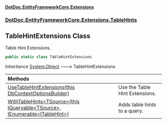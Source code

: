 #### [DotDoc\.EntityFrameworkCore\.Extensions](Home 'Home')
### [DotDoc\.EntityFrameworkCore\.Extensions\.TableHints](DotDoc.EntityFrameworkCore.Extensions.TableHints 'DotDoc\.EntityFrameworkCore\.Extensions\.TableHints')

## TableHintExtensions Class

Table Hint Extensions\.

```csharp
public static class TableHintExtensions
```

Inheritance [System\.Object](https://learn.microsoft.com/en-us/dotnet/api/system.object 'System\.Object') &#129106; TableHintExtensions

| Methods | |
| :--- | :--- |
| [UseTableHintExtensions\(this DbContextOptionsBuilder\)](TableHintExtensions.UseTableHintExtensions.9WHAQZ2G0A2D4SOMTY90T0IQ6 'DotDoc\.EntityFrameworkCore\.Extensions\.TableHints\.TableHintExtensions\.UseTableHintExtensions\(this Microsoft\.EntityFrameworkCore\.DbContextOptionsBuilder\)') | Use the Table Hint Extensions\. |
| [WithTableHints&lt;TSource&gt;\(this IQueryable&lt;TSource&gt;, IEnumerable&lt;ITableHint&gt;\)](TableHintExtensions.WithTableHints.O86MSQXMFDW06623O4J3WDBEC 'DotDoc\.EntityFrameworkCore\.Extensions\.TableHints\.TableHintExtensions\.WithTableHints\<TSource\>\(this System\.Linq\.IQueryable\<TSource\>, System\.Collections\.Generic\.IEnumerable\<DotDoc\.EntityFrameworkCore\.Extensions\.TableHints\.ITableHint\>\)') | Adds table hints to a query\. |
